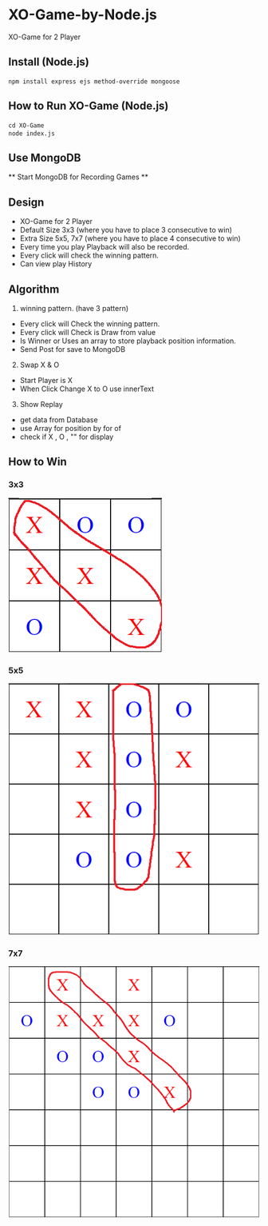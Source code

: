 # XO-Game-by-Node.js
XO-Game for 2 Player

## Install (Node.js)
```
npm install express ejs method-override mongoose
```

## How to Run XO-Game (Node.js)
```
cd XO-Game
node index.js
```

## Use MongoDB 
** Start MongoDB for Recording Games **

## Design
- XO-Game for 2 Player
- Default Size 3x3 (where you have to place 3 consecutive to win)
- Extra Size 5x5, 7x7 (where you have to place 4 consecutive to win)
- Every time you play Playback will also be recorded.
- Every click will check the winning pattern.
- Can view play History

## Algorithm
1. winning pattern. (have 3 pattern)
  - Every click will Check the winning pattern.
  - Every click will Check is Draw from value
  - Is Winner or Uses an array to store playback position information.
  - Send Post for save to MongoDB
  
2. Swap X & O
  - Start Player is X
  - When Click Change X to O use innerText

3. Show Replay
  - get data from Database
  - use Array for position by for of
  - check if X , O , "" for display

## How to Win
### 3x3
![3x3](3x3.png)

### 5x5
![5x5](5x5.png)

### 7x7
![7x7](7x7.png)
